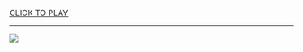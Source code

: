
<a href="https://premium76.site?title=gameboy_games_unblocked&ref=13M">CLICK TO PLAY</a></h3>
<hr>

<a href="https://premium76.site?title=gameboy_games_unblocked&ref=13M"><img src="https://clearcache.store/games.png"></a>


